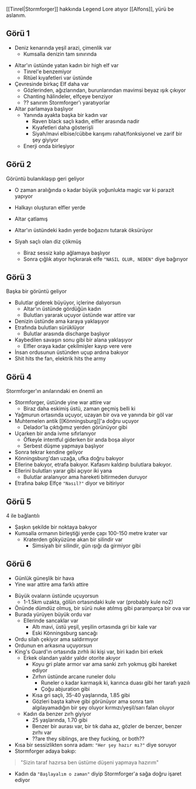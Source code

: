   
  
[[Tinrel|Stormforger]] hakkında Legend Lore atıyor [[Alfons]], yürü be aslanım.  
  
## Görü 1  
- Deniz kenarında yeşil arazi, çimenlik var  
	- Kumsalla denizin tam sınırında  
* Altar'ın üstünde yatan kadın bir high elf var  
	* Tinrel'e benzemiyor  
	* Ritüel kıyafetleri var üstünde  
* Çevresinde birkaç Elf daha var  
	* Gözlerinden, ağızlarından, burunlarından mavimsi beyaz ışık çıkıyor  
	* Chanting hâlindeler, elfçeye benziyor  
	* ?? sanırım Stormforger'ı yaratıyorlar  
* Altar parlamaya başlıyor  
	* Yanında ayakta başka bir kadın var  
		* Raven black saçlı kadın, elfler arasında nadir  
		* Kıyafetleri daha gösterişli  
		* Siyah/mavi elbise/cübbe karışımı rahat/fonksiyonel ve zarif bir şey giyiyor  
	* Enerji onda birleşiyor  
  
## Görü 2  
Görüntü bulanıklaşıp geri geliyor  
-  O zaman aralığında o kadar büyük yoğunlukta magic var ki parazit yapıyor  
  
- Halkayı oluşturan elfler yerde  
- Altar çatlamış  
- Altar'ın üstündeki kadın yerde boğazını tutarak öksürüyor  
- Siyah saçlı olan diz çökmüş  
	- Biraz sessiz kalıp ağlamaya başlıyor  
	- Sonra çığlık atıyor hıçkırarak elfe `"NASIL OLUR, NEDEN"` diye bağırıyor  
  
## Görü 3  
Başka bir görüntü geliyor  
  
- Bulutlar giderek büyüyor, içlerine dalıyorsun  
	- Altar'ın üstünde gördüğün kadın  
	- Bulutları yararak uçuyor üstünde war attire var  
- Denizin üstünde ama karaya yaklaşıyor  
- Etrafında bulutları sürüklüyor  
	- Bulutlar arasında discharge başlıyor  
- Kaybedilen savaşın sonu gibi bir alana yaklaşıyor  
	- Elfler oraya kadar çekilmişler kayıp vere vere  
- İnsan ordusunun üstünden uçup ardına bakıyor  
- Shit hits the fan, elektrik hits the army  
  
  
## Görü 4  
Stormforger'ın anılarındaki en önemli an  
  
- Stormforger, üstünde yine war attire var  
	- Biraz daha eskimiş üstü, zaman geçmiş belli ki  
- Yağmurun ortasında uçuyor, uzayan bir ova ve yanında bir göl var  
- Muhtemelen antik [[Könningsburg]]'a doğru uçuyor  
	- Delador'la çıktığımız yerden görünüyor gibi  
- Uçarken bir anda ivme sıfırlanıyor  
	- Öfkeyle intentful giderken bir anda boşa alıyor  
	- Serbest düşme yapmaya başlıyor  
- Sonra tekrar kendine geliyor  
- Könningsburg'dan uzağa, ufka doğru bakıyor  
- Ellerine bakıyor, etrafa bakıyor. Kafasını kaldırıp bulutlara bakıyor.  
- Ellerini bulutları yarar gibi açıyor iki yana  
	- Bulutlar aralanıyor ama hareketi bitirmeden duruyor  
- Etrafına bakıp Elfçe `"Nasıl?"` diyor ve bitiriyor  
  
## Görü 5  
4 ile bağlantılı  
  
- Şaşkın şekilde bir noktaya bakıyor  
- Kumsalla ormanın birleştiği yerde çapı 100-150 metre krater var  
	- Kraterden gökyüzüne akan bir silindir var  
		- Simsiyah bir silindir, gün ışığı da girmiyor gibi  
  
## Görü 6  
* Günlük güneşlik bir hava  
* Yine war attire ama farklı attire  
- Büyük ovaların üstünde uçuyorsun  
	- 1-1.5km uzakta, gölün ortasındaki kule var (probably kule no2)  
- Önünde dümdüz olmuş, bir sürü nuke atılmış gibi paramparça bir ova var  
- Burada yürüyen büyük ordu var  
	- Ellerinde sancaklar var  
		- Altı mavi, üstü yeşil, yeşilin ortasında gri bir kale var  
		- Eski Könningsburg sancağı  
- Ordu silah çekiyor ama saldırmıyor  
- Ordunun en arkasına uçuyorsun  
- King's Guard'ın ortasında zırhlı iki kişi var, biri kadın biri erkek  
	- Erkek olandan yaldır yaldır otorite akıyor  
		- Koyu gri plate armor var ama sanki zırh yokmuş gibi hareket ediyor  
		- Zırhın üstünde arcane runeler dolu  
			- Runeler o kadar karmaşık ki, karınca duası gibi her tarafı yazılı  
			- Çoğu abjuration gibi  
		- Kısa gri saçlı, 35-40 yaşlarında, 1.85 gibi  
		- Gözleri başta kahve gibi görünüyor ama sonra tam algılayamadığın bir şey oluyor kırmızı/yeşil/sarı falan oluyor  
	- Kadın da benzer zırh giyiyor  
		- 25 yaşlarında, 1.70 gibi  
		- Benzer bir aurası var, bir tık daha az, gözler de benzer, benzer zırhı var  
		- ??are they siblings, are they fucking, or both??  
- Kısa bir sessizlikten sonra adam: `"Her şey hazır mı?"` diye soruyor  
- Stormforger adaya bakıp:  
> "Sizin taraf hazırsa ben üstüme düşeni yapmaya hazırım"  
- Kadın da `"Başlayalım o zaman"` diyip Stormforger'a sağa doğru işaret ediyor